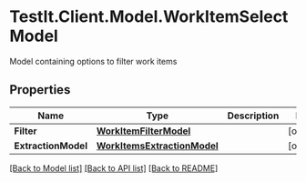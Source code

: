 # TestIt.Client.Model.WorkItemSelectModel
Model containing options to filter work items

## Properties

Name | Type | Description | Notes
------------ | ------------- | ------------- | -------------
**Filter** | [**WorkItemFilterModel**](WorkItemFilterModel.md) |  | [optional] 
**ExtractionModel** | [**WorkItemsExtractionModel**](WorkItemsExtractionModel.md) |  | [optional] 

[[Back to Model list]](../README.md#documentation-for-models) [[Back to API list]](../README.md#documentation-for-api-endpoints) [[Back to README]](../README.md)

